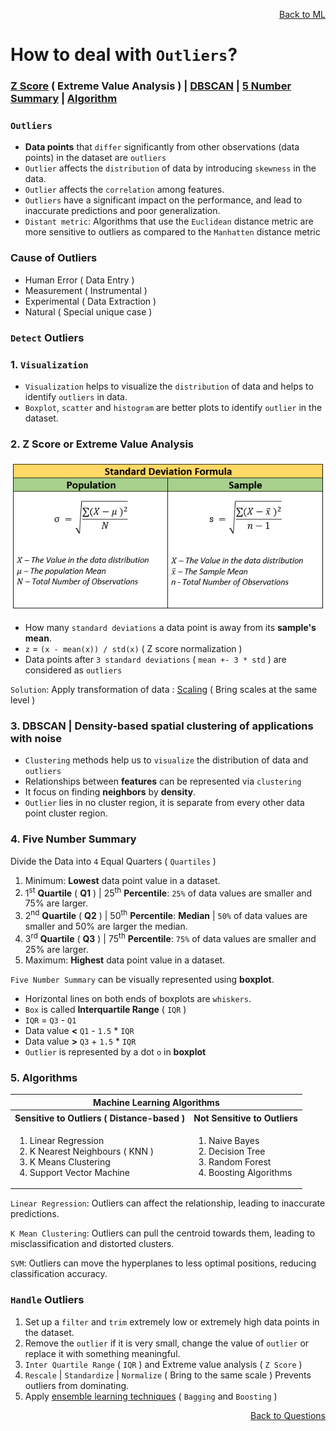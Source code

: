<p align='right'><a align="right" href="https://github.com/KIRANKUMAR7296/Library/blob/main/Machine%20Learning/Machine%20Learning%20Models.md">Back to ML</a></p>

# How to deal with `Outliers`?

<h3><a href="#zscore">Z Score</a> ( Extreme Value Analysis ) | <a href="#dbscan">DBSCAN</a> | <a href="#summary">5 Number Summary</a> | <a href="#algo">Algorithm</a></h3>

### `Outliers`
- **Data points** that `differ` significantly from other observations (data points) in the dataset are `outliers`
- `Outlier` affects the `distribution` of data by introducing `skewness` in the data.
- `Outlier` affects the `correlation` among features.
- `Outliers` have a significant impact on the performance, and lead to inaccurate predictions and poor generalization.
- `Distant metric`: Algorithms that use the `Euclidean` distance metric are more sensitive to outliers as compared to the `Manhatten` distance metric

### Cause of Outliers 

- Human Error ( Data Entry ) 
- Measurement ( Instrumental ) 
- Experimental ( Data Extraction ) 
- Natural ( Special unique case )

### `Detect` Outliers

### 1. `Visualization`

- `Visualization` helps to visualize the `distribution` of data and helps to identify `outliers` in data.
- `Boxplot`, `scatter` and `histogram` are better plots to identify `outlier` in the dataset.

<h3 name="zscore">2. Z Score or Extreme Value Analysis</h3>

![Standard Deviation](Image/Std.png)

- How many `standard deviations` a data point is away from its **sample's mean**.
- `z` = `(x - mean(x)) / std(x)` ( Z score normalization )
- Data points after `3 standard deviations` ( `mean +- 3 * std` ) are considered as `outliers`

`Solution`: Apply transformation of data : [Scaling](https://github.com/KIRANKUMAR7296/Library/blob/main/Data%20Science/Normalization%20vs%20Standardization.md) ( Bring scales at the same level )

<h3 name="dbscan">3. DBSCAN | Density-based spatial clustering of applications with noise</h3>

- `Clustering` methods help us to `visualize` the distribution of data and `outliers`
- Relationships between **features** can be represented via `clustering`
- It focus on finding **neighbors** by **density**.
- `Outlier` lies in no cluster region, it is separate from every other data point cluster region.

<h3 name="summary">4. Five Number Summary</h3>

Divide the Data into `4` Equal Quarters ( `Quartiles` ) 

1. Minimum: **Lowest** data point value in a dataset.
2. 1<sup>st</sup> **Quartile** ( **Q1** ) | 25<sup>th</sup> **Percentile**: `25%` of data values are smaller and 75% are larger.
3. 2<sup>nd</sup> **Quartile** ( **Q2** ) | 50<sup>th</sup> **Percentile**: **Median** | `50%` of data values are smaller and 50% are larger the median.
4. 3<sup>rd</sup> **Quartile** ( **Q3** ) | 75<sup>th</sup> **Percentile**: `75%` of data values are smaller and 25% are larger.
5. Maximum: **Highest** data point value in a dataset.

`Five Number Summary` can be visually represented using **boxplot**.
- Horizontal lines on both ends of boxplots are `whiskers`.
- `Box` is called **Interquartile Range** ( `IQR` )
- `IQR` = `Q3` - `Q1`
- Data value **<** `Q1` - `1.5` * `IQR`
- Data value **>** `Q3` + `1.5` * `IQR`
- `Outlier` is represented by a dot `o` in **boxplot**  

<h3 name="algo">5. Algorithms</h3>

<table>
  <tr>
    <th colspan="2">Machine Learning Algorithms</th>
  </tr>
  <tr>
    <th>Sensitive to Outliers ( Distance-based )</th>
    <th>Not Sensitive to Outliers</th>
  </tr>
   <tr>
    <td>
      <ol type="1">
        <li>Linear Regression</li>
        <li>K Nearest Neighbours ( KNN )</li>
        <li>K Means Clustering</li>
        <li>Support Vector Machine</li>
      </ol>
    </td>
    <td>
      <ol type="1">
        <li>Naive Bayes</li>
        <li>Decision Tree</li>
        <li>Random Forest</li>        
        <li>Boosting Algorithms</li>        
      </ol>
    </td>
  </tr>
</table>

`Linear Regression`: Outliers can affect the relationship, leading to inaccurate predictions.

`K Mean Clustering`: Outliers can pull the centroid towards them, leading to misclassification and distorted clusters.

`SVM`: Outliers can move the hyperplanes to less optimal positions, reducing classification accuracy.

### `Handle` Outliers

1. Set up a `filter` and `trim` extremely low or extremely high data points in the dataset.
2. Remove the `outlier` if it is very small, change the value of `outlier` or replace it with something meaningful.
3. `Inter Quartile Range` ( `IQR` ) and Extreme value analysis ( `Z Score` )
5. `Rescale` | `Standardize` | `Normalize` ( Bring to the same scale ) Prevents outliers from dominating.
6. Apply [ensemble learning techniques](https://github.com/KIRANKUMAR7296/Library/blob/main/Data%20Science/Supervised%20Learning/Ensemble%20Techniques.md) ( `Bagging` and `Boosting` )


<p align='right'><a align="right" href="https://github.com/KIRANKUMAR7296/Library/blob/main/Interview.md">Back to Questions</a></p>
